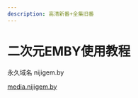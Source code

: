 ```yaml
---
description: 高清新番+全集旧番
---
```


# 二次元EMBY使用教程

永久域名 nijigem.by

[media.nijigem.by](https://media.nijigem.by/)
